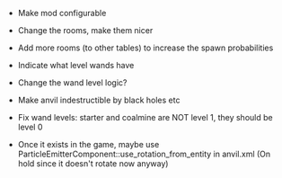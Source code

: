 - Make mod configurable
- Change the rooms, make them nicer
- Add more rooms (to other tables) to increase the spawn probabilities
- Indicate what level wands have
- Change the wand level logic?
- Make anvil indestructible by black holes etc
- Fix wand levels: starter and coalmine are NOT level 1, they should be level 0


- Once it exists in the game, maybe use ParticleEmitterComponent::use_rotation_from_entity in anvil.xml
  (On hold since it doesn't rotate now anyway)
